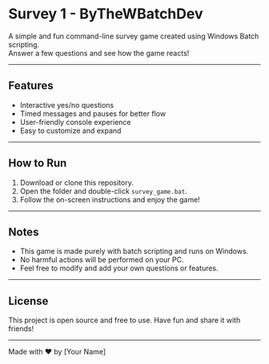 # Survey 1 - ByTheWBatchDev

A simple and fun command-line survey game created using Windows Batch scripting.  
Answer a few questions and see how the game reacts!

---

## Features

- Interactive yes/no questions  
- Timed messages and pauses for better flow  
- User-friendly console experience  
- Easy to customize and expand  

---

## How to Run

1. Download or clone this repository.  
2. Open the folder and double-click `survey_game.bat`.  
3. Follow the on-screen instructions and enjoy the game!

---

## Notes

- This game is made purely with batch scripting and runs on Windows.  
- No harmful actions will be performed on your PC.  
- Feel free to modify and add your own questions or features.

---

## License

This project is open source and free to use. Have fun and share it with friends!

---

Made with ❤️ by [Your Name]
